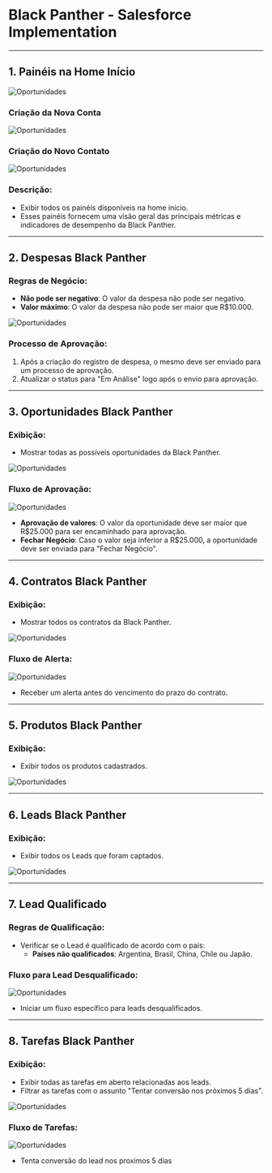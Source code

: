 # Black Panther - Salesforce Implementation
---

## 1. Painéis na Home Início
![Oportunidades](assets/Home%20Black%20Panthers.png)

### Criação da Nova Conta
![Oportunidades](assets/Cria%20Nova%20Conta.png)

### Criação do Novo Contato
![Oportunidades](assets/Insere%20Novo%20Contato.png)

### Descrição:
- Exibir todos os painéis disponíveis na home início.
- Esses painéis fornecem uma visão geral das principais métricas e indicadores de desempenho da Black Panther.

---
## 2. Despesas Black Panther
### Regras de Negócio:
- **Não pode ser negativo**: O valor da despesa não pode ser negativo.
- **Valor máximo**: O valor da despesa não pode ser maior que R$10.000.

![Oportunidades](assets/Aprova%20Despesas.png)

### Processo de Aprovação:
1. Após a criação do registro de despesa, o mesmo deve ser enviado para um processo de aprovação.
2. Atualizar o status para "Em Análise" logo após o envio para aprovação.

---

## 3. Oportunidades Black Panther
### Exibição:
- Mostrar todas as possíveis oportunidades da Black Panther.

![Oportunidades](assets/Oportunidades%20Black%20Panthers.png)

### Fluxo de Aprovação:

![Oportunidades](assets/Atualiza%20Processo%20Aprovacao%20OP.png)
- **Aprovação de valores**: O valor da oportunidade deve ser maior que R$25.000 para ser encaminhado para aprovação.
- **Fechar Negócio**: Caso o valor seja inferior a R$25.000, a oportunidade deve ser enviada para "Fechar Negócio".

---

## 4. Contratos Black Panther
### Exibição:
- Mostrar todos os contratos da Black Panther.

![Oportunidades](assets/Contratos%20Black%20Panthers.png)

### Fluxo de Alerta:
![Oportunidades](assets/Vencimento%20Contrato.png)
- Receber um alerta antes do vencimento do prazo do contrato.

---

## 5. Produtos Black Panther
### Exibição:
- Exibir todos os produtos cadastrados.

![Oportunidades](assets/Produtos%20Black%20Panthers.png)

---

## 6. Leads Black Panther
### Exibição:
- Exibir todos os Leads que foram captados.

![Oportunidades](assets/Leads%20Black%20Panthers.png)

---

## 7. Lead Qualificado
### Regras de Qualificação:
- Verificar se o Lead é qualificado de acordo com o país:
  - **Países não qualificados**: Argentina, Brasil, China, Chile ou Japão.

### Fluxo para Lead Desqualificado:
![Oportunidades](assets/Lead_Qualificado.png)
- Iniciar um fluxo específico para leads desqualificados.

---

## 8. Tarefas Black Panther
### Exibição:
- Exibir todas as tarefas em aberto relacionadas aos leads.
- Filtrar as tarefas com o assunto "Tentar conversão nos próximos 5 dias".

![Oportunidades](assets/Tarefas%20Black%20Panthers.png)

### Fluxo de Tarefas:
![Oportunidades](assets/Lead_Qualificado.png)
- Tenta conversão do lead nos proximos 5 dias
